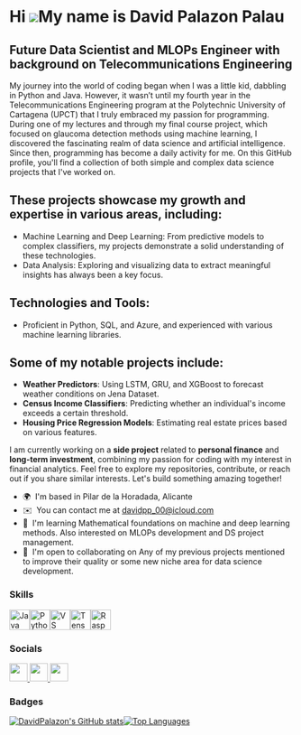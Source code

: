 Hi ![](https://user-images.githubusercontent.com/18350557/176309783-0785949b-9127-417c-8b55-ab5a4333674e.gif)My name is David Palazon Palau
===========================================================================================================================================

Future Data Scientist and MLOPs Engineer with background on Telecommunications Engineering
-----------------------------------------------------------------------------------

My journey into the world of coding began when I was a little kid, dabbling in Python and Java. However, it wasn’t until my fourth year in the Telecommunications Engineering program at the Polytechnic University of Cartagena (UPCT) that I truly embraced my passion for programming. During one of my lectures and through my final course project, which focused on glaucoma detection methods using machine learning, I discovered the fascinating realm of data science and artificial intelligence. Since then, programming has become a daily activity for me. On this GitHub profile, you'll find a collection of both simple and complex data science projects that I've worked on. 

## These projects showcase my growth and expertise in various areas, including: 
- Machine Learning and Deep Learning: From predictive models to complex classifiers, my projects demonstrate a solid understanding of these technologies.
- Data Analysis: Exploring and visualizing data to extract meaningful insights has always been a key focus.

## Technologies and Tools: 
- Proficient in Python, SQL, and Azure, and experienced with various machine learning libraries.

## Some of my notable projects include: 
- **Weather Predictors**: Using LSTM, GRU, and XGBoost to forecast weather conditions on Jena Dataset.
- **Census Income Classifiers**: Predicting whether an individual's income exceeds a certain threshold.
- **Housing Price Regression Models**: Estimating real estate prices based on various features.

I am currently working on a **side project** related to **personal finance** and **long-term investment**, combining my passion for coding with my interest in financial analytics. 
Feel free to explore my repositories, contribute, or reach out if you share similar interests. Let's build something amazing together!

*   🌍  I'm based in Pilar de la Horadada, Alicante
*   ✉️  You can contact me at [davidpp\_00@icloud.com](mailto:davidpp_00@icloud.com)
*   🧠  I'm learning Mathematical foundations on machine and deep learning methods. Also interested on MLOPs development and DS project management.
*   🤝  I'm open to collaborating on Any of my previous projects mentioned to improve their quality or some new niche area for data science development.

### Skills 
<p align="left">
<a href="https://www.oracle.com/java/" target="_blank" rel="noreferrer"><img src="https://raw.githubusercontent.com/danielcranney/readme-generator/main/public/icons/skills/java-colored.svg" width="36" height="36" alt="Java" /></a><a href="https://www.python.org/" target="_blank" rel="noreferrer"><img src="https://raw.githubusercontent.com/danielcranney/readme-generator/main/public/icons/skills/python-colored.svg" width="36" height="36" alt="Python" /></a><a href="https://code.visualstudio.com/" target="_blank" rel="noreferrer"><img src="https://raw.githubusercontent.com/danielcranney/readme-generator/main/public/icons/skills/visualstudiocode.svg" width="36" height="36" alt="VS Code" /></a></a><a href="https://www.tensorflow.org/" target="_blank" rel="noreferrer"><img src="https://raw.githubusercontent.com/danielcranney/readme-generator/main/public/icons/skills/tensorflow-colored.svg" width="36" height="36" alt="TensorFlow" /></a><a href="https://www.raspberrypi.org/" target="_blank" rel="noreferrer"><img src="https://raw.githubusercontent.com/danielcranney/readme-generator/main/public/icons/skills/raspberrypi-colored.svg" width="36" height="36" alt="Raspberry Pi" /></a>
</p>
                    
### Socials


<p align="left">
<a href="https://www.github.com/DavidPalazon" target="_blank" rel="noreferrer">
<picture>
<source media="(prefers-color-scheme: dark)" srcset="https://raw.githubusercontent.com/danielcranney/readme-generator/main/public/icons/socials/github-dark.svg" />
<source media="(prefers-color-scheme: light)" srcset="https://raw.githubusercontent.com/danielcranney/readme-generator/main/public/icons/socials/github.svg" />
<img src="https://raw.githubusercontent.com/danielcranney/readme-generator/main/public/icons/socials/github.svg" width="32" height="32" />
</picture>
</a>
<a href="https://www.linkedin.com/in/david-palazon-palau-525481290" target="_blank" rel="noreferrer">
<picture>
<source media="(prefers-color-scheme: dark)" srcset="https://raw.githubusercontent.com/danielcranney/readme-generator/main/public/icons/socials/linkedin-dark.svg" />
<source media="(prefers-color-scheme: light)" srcset="https://raw.githubusercontent.com/danielcranney/readme-generator/main/public/icons/socials/linkedin.svg" />
<img src="https://raw.githubusercontent.com/danielcranney/readme-generator/main/public/icons/socials/linkedin.svg" width="32" height="32" />
</picture>
</a>
<a href="http://www.medium.com/@davidpalazon00" target="_blank" rel="noreferrer">
<picture>
<source media="(prefers-color-scheme: dark)" srcset="https://raw.githubusercontent.com/danielcranney/readme-generator/main/public/icons/socials/medium-dark.svg" />
<source media="(prefers-color-scheme: light)" srcset="https://raw.githubusercontent.com/danielcranney/readme-generator/main/public/icons/socials/medium.svg" />
<img src="https://raw.githubusercontent.com/danielcranney/readme-generator/main/public/icons/socials/medium.svg" width="32" height="32" />
</picture>
</a></p>

### Badges 

<a href="http://www.github.com/DavidPalazon"><img src="https://github-readme-stats.vercel.app/api?username=DavidPalazon&show_icons=true&hide=issues,&title_color=0891b2&text_color=ffffff&icon_color=0891b2&bg_color=1c1917&hide_border=true&show_icons=true" alt="DavidPalazon's GitHub stats" /></a><a href="https://github.com/DavidPalazon" align="left"><img src="https://github-readme-stats.vercel.app/api/top-langs/?username=DavidPalazon&langs_count=10&title_color=0891b2&text_color=ffffff&icon_color=0891b2&bg_color=1c1917&hide_border=true&locale=en&custom_title=Top%20%Languages" alt="Top Languages" /></a>
